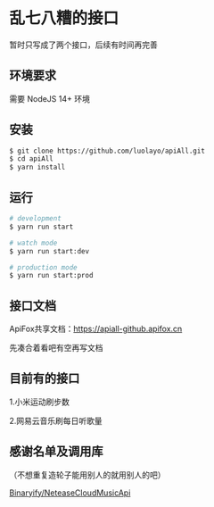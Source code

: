 # 乱七八糟的接口

暂时只写成了两个接口，后续有时间再完善

## 环境要求

需要 NodeJS 14+ 环境

## 安装
```bash
$ git clone https://github.com/luolayo/apiAll.git
$ cd apiAll
$ yarn install
```

## 运行

```bash
# development
$ yarn run start

# watch mode
$ yarn run start:dev

# production mode
$ yarn run start:prod
```

## 接口文档

ApiFox共享文档：https://apiall-github.apifox.cn

先凑合着看吧有空再写文档

## 目前有的接口

1.小米运动刷步数

2.网易云音乐刷每日听歌量

## 感谢名单及调用库

（不想重复造轮子能用别人的就用别人的吧）

[Binaryify/NeteaseCloudMusicApi](https://github.com/Binaryify/NeteaseCloudMusicApi)

